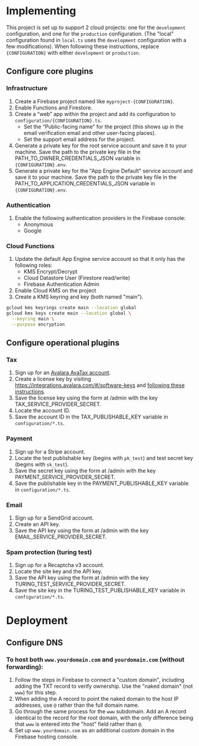 # Implementing

This project is set up to support 2 cloud projects: one for the `development` configuration, and one for the `production` configuration.
(The "local" configuration found in `local.ts` uses the `development` configuration with a few modifications).
When following these instructions, replace `{CONFIGURATION}` with either `development` or `production`.

## Configure core plugins

### Infrastructure

1. Create a Firebase project named like `myproject-{CONFIGURATION}`.
2. Enable Functions and Firestore.
3. Create a “web” app within the project and add its configuration to `configuration/{CONFIGURATION}.ts`.
   - Set the “Public-facing name” for the project (this shows up in the email verification email and other user-facing places).
   - Set the support email address for the project.
4. Generate a private key for the root service account and save it to your machine. Save the path to the private key file in the PATH_TO_OWNER_CREDENTIALS_JSON variable in `{CONFIGURATION}.env`.
5. Generate a private key for the "App Engine Default" service account and save it to your machine. Save the path to the private key file in the PATH_TO_APPLICATION_CREDENTIALS_JSON variable in `{CONFIGURATION}.env`.

### Authentication

1. Enable the following authentication providers in the Firebase console:
   - Anonymous
   - Google

### Cloud Functions

1. Update the default App Engine service account so that it only has the following roles:
   - KMS Encrypt/Decrypt
   - Cloud Datastore User (Firestore read/write)
   - Firebase Authentication Admin
2. Enable Cloud KMS on the project
3. Create a KMS keyring and key (both named "main").

```sh
gcloud kms keyrings create main --location global
gcloud kms keys create main --location global \
  --keyring main \
  --purpose encryption
```

## Configure operational plugins

### Tax

1. Sign up for an [Avalara AvaTax account](https://buy.avalara.com/signup).
2. Create a license key by visiting https://integrations.avalara.com/#/software-keys and
   [following these instructions](https://developer.avalara.com/avatax/authentication-in-rest/).
3. Save the license key using the form at /admin with the key TAX_SERVICE_PROVIDER_SECRET.
4. Locate the account ID.
5. Save the account ID in the TAX_PUBLISHABLE_KEY variable in `configuration/*.ts`.

### Payment

1. Sign up for a Stripe account.
2. Locate the test publishable key (begins with `pk_test`) and test secret key (begins with `sk_test`).
3. Save the secret key using the form at /admin with the key PAYMENT_SERVICE_PROVIDER_SECRET.
4. Save the publishable key in the PAYMENT_PUBLISHABLE_KEY variable in `configuration/*.ts`.

### Email

1. Sign up for a SendGrid account.
2. Create an API key.
3. Save the API key using the form at /admin with the key EMAIL_SERVICE_PROVIDER_SECRET.

### Spam protection (turing test)

1. Sign up for a Recaptcha v3 account.
2. Locate the site key and the API key.
3. Save the API key using the form at /admin with the key TURING_TEST_SERVICE_PROVIDER_SECRET.
4. Save the site key in the TURING_TEST_PUBLISHABLE_KEY variable in `configuration/*.ts`.

# Deployment

## Configure DNS

### To host both `www.yourdomain.com` and `yourdomain.com` (without forwarding):

1. Follow the steps in Firebase to connect a "custom domain", including adding the TXT record
   to verify ownership. Use the "naked domain" (not `www`) for this step.
2. When adding the A record to point the naked domain to the host IP addresses, use `@` rather than
   the full domain name.
3. Go through the same process for the `www` subdomain. Add an A record identical to the record for the root domain,
   with the only difference being that `www` is entered into the "host" field rather than `@`.
4. Set up `www.yourdomain.com` as an additional custom domain in the Firebase hosting console.
